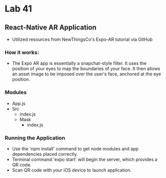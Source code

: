 # Lab 41

## React-Native AR Application
* Utilized resources from NewThingsCo's Expo-AR tutorial via GitHub

### How it works:

* The Expo AR app is essentially a snapchat-style filter. It uses the position of your eyes to map the boundaries of your face. It then allows an asset image to be imposed over the user's face, anchored at the eye position.

### Modules

* App.js
* Src
  * index.js
  * Mask
    * index.js

### Running the Application

* Use the 'npm install' command to get node modules and app dependencies placed correctly. 
* Terminal command 'expo start' will begin the server, which provides a QR code.
* Scan QR code with your iOS device to launch application.